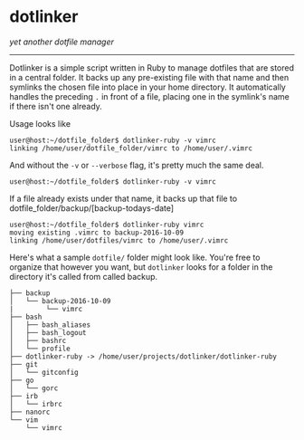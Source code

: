 # dotlinker

*yet another dotfile manager*

----------------------------------

Dotlinker is a simple script written in Ruby to manage dotfiles that are stored in a
central folder. It backs up any pre-existing file with that name and then symlinks the
chosen file into place in your home directory. It automatically handles the preceding `.` in front of a file, placing one in the symlink's name if there isn't one already.

Usage looks like
```shell
user@host:~/dotfile_folder$ dotlinker-ruby -v vimrc
linking /home/user/dotfile_folder/vimrc to /home/user/.vimrc
```

And without the `-v` or `--verbose` flag, it's pretty much the same deal.
```shell
user@host:~/dotfile_folder$ dotlinker-ruby -v vimrc
```

If a file already exists under that name, it backs up that file to dotfile_folder/backup/[backup-todays-date]
```shell
user@host:~/dotfile_folder$ dotlinker-ruby vimrc
moving existing .vimrc to backup-2016-10-09
linking /home/user/dotfiles/vimrc to /home/user/.vimrc
```

Here's what a sample `dotfile/` folder might look like. You're free to organize that however you
want, but `dotlinker` looks for a folder in the directory it's called from called backup.
```shell
├── backup
│   └── backup-2016-10-09
|        └── vimrc
├── bash
│   ├── bash_aliases
│   ├── bash_logout
│   ├── bashrc
│   └── profile
├── dotlinker-ruby -> /home/user/projects/dotlinker/dotlinker-ruby
├── git
│   └── gitconfig
├── go
│   └── gorc
├── irb
│   └── irbrc
├── nanorc
└── vim
    └── vimrc
```
